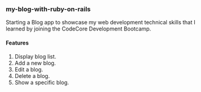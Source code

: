 ### my-blog-with-ruby-on-rails

Starting a Blog app to showcase my web development technical skills that I learned by joining the CodeCore Development Bootcamp.

#### Features
1. Display blog list.
2. Add a new blog.
3. Edit a blog.
4. Delete a blog.
5. Show a specific blog.
